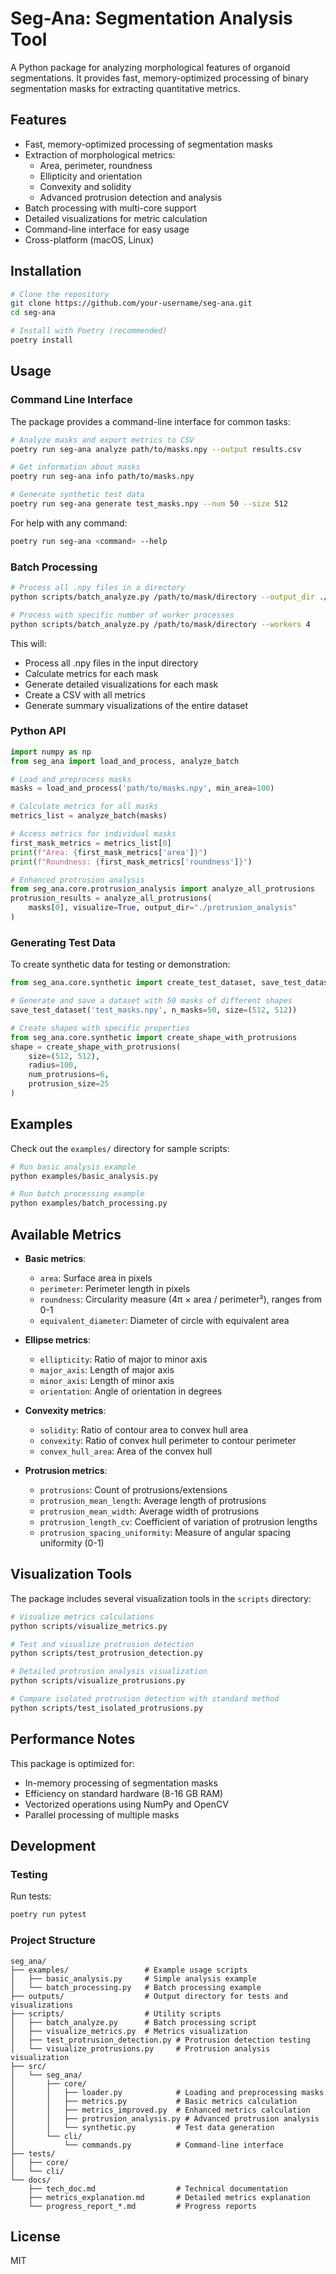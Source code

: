 # Seg-Ana: Segmentation Analysis Tool

A Python package for analyzing morphological features of organoid segmentations. It provides fast, memory-optimized processing of binary segmentation masks for extracting quantitative metrics.

## Features

- Fast, memory-optimized processing of segmentation masks
- Extraction of morphological metrics:
  - Area, perimeter, roundness
  - Ellipticity and orientation
  - Convexity and solidity 
  - Advanced protrusion detection and analysis
- Batch processing with multi-core support
- Detailed visualizations for metric calculation
- Command-line interface for easy usage
- Cross-platform (macOS, Linux)

## Installation

```bash
# Clone the repository
git clone https://github.com/your-username/seg-ana.git
cd seg-ana

# Install with Poetry (recommended)
poetry install
```

## Usage

### Command Line Interface

The package provides a command-line interface for common tasks:

```bash
# Analyze masks and export metrics to CSV
poetry run seg-ana analyze path/to/masks.npy --output results.csv

# Get information about masks
poetry run seg-ana info path/to/masks.npy

# Generate synthetic test data
poetry run seg-ana generate test_masks.npy --num 50 --size 512
```

For help with any command:

```bash
poetry run seg-ana <command> --help
```

### Batch Processing

```bash
# Process all .npy files in a directory
python scripts/batch_analyze.py /path/to/mask/directory --output_dir ./results

# Process with specific number of worker processes
python scripts/batch_analyze.py /path/to/mask/directory --workers 4
```

This will:
- Process all .npy files in the input directory
- Calculate metrics for each mask
- Generate detailed visualizations for each mask
- Create a CSV with all metrics
- Generate summary visualizations of the entire dataset

### Python API

```python
import numpy as np
from seg_ana import load_and_process, analyze_batch

# Load and preprocess masks
masks = load_and_process('path/to/masks.npy', min_area=100)

# Calculate metrics for all masks
metrics_list = analyze_batch(masks)

# Access metrics for individual masks
first_mask_metrics = metrics_list[0]
print(f"Area: {first_mask_metrics['area']}")
print(f"Roundness: {first_mask_metrics['roundness']}")

# Enhanced protrusion analysis
from seg_ana.core.protrusion_analysis import analyze_all_protrusions
protrusion_results = analyze_all_protrusions(
    masks[0], visualize=True, output_dir="./protrusion_analysis"
)
```

### Generating Test Data

To create synthetic data for testing or demonstration:

```python
from seg_ana.core.synthetic import create_test_dataset, save_test_dataset

# Generate and save a dataset with 50 masks of different shapes
save_test_dataset('test_masks.npy', n_masks=50, size=(512, 512))

# Create shapes with specific properties
from seg_ana.core.synthetic import create_shape_with_protrusions
shape = create_shape_with_protrusions(
    size=(512, 512), 
    radius=100, 
    num_protrusions=6,
    protrusion_size=25
)
```

## Examples

Check out the `examples/` directory for sample scripts:

```bash
# Run basic analysis example
python examples/basic_analysis.py

# Run batch processing example
python examples/batch_processing.py
```

## Available Metrics

- **Basic metrics**: 
  - `area`: Surface area in pixels
  - `perimeter`: Perimeter length in pixels
  - `roundness`: Circularity measure (4π × area / perimeter²), ranges from 0-1
  - `equivalent_diameter`: Diameter of circle with equivalent area

- **Ellipse metrics**:
  - `ellipticity`: Ratio of major to minor axis
  - `major_axis`: Length of major axis
  - `minor_axis`: Length of minor axis
  - `orientation`: Angle of orientation in degrees

- **Convexity metrics**:
  - `solidity`: Ratio of contour area to convex hull area
  - `convexity`: Ratio of convex hull perimeter to contour perimeter
  - `convex_hull_area`: Area of the convex hull

- **Protrusion metrics**:
  - `protrusions`: Count of protrusions/extensions
  - `protrusion_mean_length`: Average length of protrusions
  - `protrusion_mean_width`: Average width of protrusions
  - `protrusion_length_cv`: Coefficient of variation of protrusion lengths
  - `protrusion_spacing_uniformity`: Measure of angular spacing uniformity (0-1)

## Visualization Tools

The package includes several visualization tools in the `scripts` directory:

```bash
# Visualize metrics calculations
python scripts/visualize_metrics.py

# Test and visualize protrusion detection
python scripts/test_protrusion_detection.py

# Detailed protrusion analysis visualization
python scripts/visualize_protrusions.py

# Compare isolated protrusion detection with standard method
python scripts/test_isolated_protrusions.py
```

## Performance Notes

This package is optimized for:
- In-memory processing of segmentation masks
- Efficiency on standard hardware (8-16 GB RAM)
- Vectorized operations using NumPy and OpenCV
- Parallel processing of multiple masks

## Development

### Testing

Run tests:

```bash
poetry run pytest
```

### Project Structure

```
seg_ana/
├── examples/                 # Example usage scripts
│   ├── basic_analysis.py     # Simple analysis example
│   └── batch_processing.py   # Batch processing example
├── outputs/                  # Output directory for tests and visualizations
├── scripts/                  # Utility scripts
│   ├── batch_analyze.py      # Batch processing script
│   ├── visualize_metrics.py  # Metrics visualization
│   ├── test_protrusion_detection.py # Protrusion detection testing
│   └── visualize_protrusions.py     # Protrusion analysis visualization
├── src/
│   └── seg_ana/
│       ├── core/
│       │   ├── loader.py            # Loading and preprocessing masks
│       │   ├── metrics.py           # Basic metrics calculation
│       │   ├── metrics_improved.py  # Enhanced metrics calculation
│       │   ├── protrusion_analysis.py # Advanced protrusion analysis
│       │   └── synthetic.py         # Test data generation
│       └── cli/
│           └── commands.py          # Command-line interface
├── tests/
│   ├── core/
│   └── cli/
└── docs/
    ├── tech_doc.md                  # Technical documentation
    ├── metrics_explanation.md       # Detailed metrics explanation
    └── progress_report_*.md         # Progress reports
```

## License

MIT
